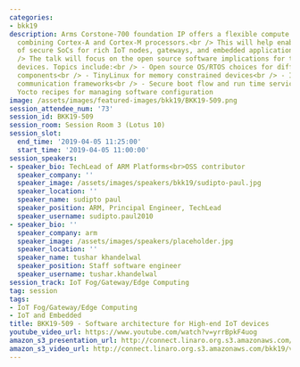 ```yaml
---
categories:
- bkk19
description: Arms Corstone-700 foundation IP offers a flexible compute architecture
  combining Cortex-A and Cortex-M processors.<br /> This will help enable a new generation
  of secure SoCs for rich IoT nodes, gateways, and embedded applications.<br /> <br
  /> The talk will focus on the open source software implications for these emerging
  devices. Topics include:<br /> - Open source OS/RTOS choices for different commute
  components<br /> - TinyLinux for memory constrained devices<br /> - Inter processor
  communication frameworks<br /> - Secure boot flow and run time services<br /> -
  Yocto recipes for managing software configuration
image: /assets/images/featured-images/bkk19/BKK19-509.png
session_attendee_num: '73'
session_id: BKK19-509
session_room: Session Room 3 (Lotus 10)
session_slot:
  end_time: '2019-04-05 11:25:00'
  start_time: '2019-04-05 11:00:00'
session_speakers:
- speaker_bio: TechLead of ARM Platforms<br>OSS contributor
  speaker_company: ''
  speaker_image: /assets/images/speakers/bkk19/sudipto-paul.jpg
  speaker_location: ''
  speaker_name: sudipto paul
  speaker_position: ARM, Principal Engineer, TechLead
  speaker_username: sudipto.paul2010
- speaker_bio: ''
  speaker_company: arm
  speaker_image: /assets/images/speakers/placeholder.jpg
  speaker_location: ''
  speaker_name: tushar khandelwal
  speaker_position: Staff software engineer
  speaker_username: tushar.khandelwal
session_track: IoT Fog/Gateway/Edge Computing
tag: session
tags:
- IoT Fog/Gateway/Edge Computing
- IoT and Embedded
title: BKK19-509 - Software architecture for High-end IoT devices
youtube_video_url: https://www.youtube.com/watch?v=yrrBpkF4uog
amazon_s3_presentation_url: http://connect.linaro.org.s3.amazonaws.com/bkk19/presentations/bkk19-509.pdf
amazon_s3_video_url: http://connect.linaro.org.s3.amazonaws.com/bkk19/videos/bkk19-509.mp4
---
```

